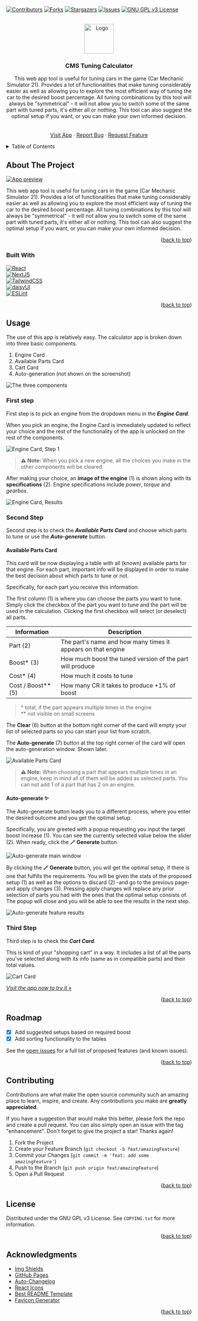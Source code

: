 <!-- Improved compatibility of back to top link: See: https://github.com/othneildrew/Best-README-Template/pull/73 -->
<h1><a name="readme-top"></a></h1>

<!-- PROJECT SHIELDS -->
<!--
*** I'm using markdown "reference style" links for readability.
*** Reference links are enclosed in brackets [ ] instead of parentheses ( ).
*** See the bottom of this document for the declaration of the reference variables
*** for contributors-url, forks-url, etc. This is an optional, concise syntax you may use.
*** https://www.markdownguide.org/basic-syntax/#reference-style-links
-->
[![Contributors][contributors-shield]][contributors-url]
[![Forks][forks-shield]][forks-url]
[![Stargazers][stars-shield]][stars-url]
[![Issues][issues-shield]][issues-url]
[![GNU GPL v3 License][license-shield]][license-url]

<!-- PROJECT LOGO -->
<br />
<div align="center">
  <a href="https://github.com/TryphonX/CMS-Tuning-Calculator">
    <img src="images/logo.png" alt="Logo" width="80" height="80">
  </a>

<h3 align="center">CMS Tuning Calculator</h3>

  <p align="center">
    This web app tool is useful for tuning cars in the game (Car Mechanic Simulator 21). Provides a lot of functionalities that make tuning considerably easier as well as allowing you to explore the most efficient way of tuning the car to the desired boost percentage. All tuning combinations by this tool will always be "symmetrical" - it will not allow you to switch some of the same part with tuned parts, it's either all or nothing. This tool can also suggest the optimal setup if you want, or you can make your own informed decision.
    <br />
    <!--
		<a href="https://github.com/TryphonX/CMS-Tuning-Calculator/docs/"><strong>Explore the docs »</strong></a>
		-->
    <br />
    <br />
    <a href="https://tryphonx.github.io/CMS-Tuning-Calculator/">Visit App</a>
    ·
    <a href="https://github.com/TryphonX/CMS-Tuning-Calculator/issues">Report Bug</a>
    ·
    <a href="https://github.com/TryphonX/CMS-Tuning-Calculator/issues">Request Feature</a>
  </p>
</div>

<!-- TABLE OF CONTENTS -->
<details>
  <summary>Table of Contents</summary>
  <ol>
    <li>
      <a href="#about-the-project">About The Project</a>
      <ul>
        <li><a href="#built-with">Built With</a></li>
      </ul>
    </li>
    <li>
      <a href="#usage">Usage</a>
      <ul>
        <li><a href="#first-step">First Step</a></li>
        <li><a href="#second-step">Second Step</a></li>
        <li><a href="#third-step">Third Step</a></li>
      </ul>
    </li>
    <li><a href="#roadmap">Roadmap</a></li>
    <li><a href="#contributing">Contributing</a></li>
    <li><a href="#license">License</a></li>
    <li><a href="#acknowledgments">Acknowledgments</a></li>
  </ol>
</details>

<!-- ABOUT THE PROJECT -->
## About The Project

[![App preview][app-url]](https://tryphonx.github.io/CMS-Tuning-Calculator/)

This web app tool is useful for tuning cars in the game (Car Mechanic Simulator 21). Provides a lot of functionalities that make tuning considerably easier as well as allowing you to explore the most efficient way of tuning the car to the desired boost percentage. All tuning combinations by this tool will always be "symmetrical" - it will not allow you to switch some of the same part with tuned parts, it's either all or nothing. This tool can also suggest the optimal setup if you want, or you can make your own informed decision.

<p align="right">(<a href="#readme-top">back to top</a>)</p>

### Built With

[![React][React.js]][React-url]  
[![NextJS][Next-icon]][Next-url]  
[![TailwindCSS][Tailwind-icon]][Tailwind-url]  
[![daisyUI][daisyUI-icon]][daisyUI-url]  
[![ESLint][ESLint]][ESLint-url]  

<p align="right">(<a href="#readme-top">back to top</a>)</p>

<!-- USAGE INSTRUCTIONS -->
## Usage

The use of this app is relatively easy. The calculator app is broken down into three basic components.

1. Engine Card
2. Available Parts Card
3. Cart Card
4. Auto-generation (not shown on the screenshot)

![The three components](images/v2/main-instructions.png)

### First step

First step is to pick an engine from the dropdown menu in the **_Engine Card_**.

When you pick an engine, the Engine Card is immediately updated to reflect your choice and the rest of the functionality of the app is unlocked on the rest of the components.

![Engine Card, Step 1](images/v2/engine-dropdown.png)

> **⚠️ Note:** When you pick a new engine, all the choices you make in the other components will be cleared.

After making your choice, an **image of the engine** (1) is shown along with its **specifications** (2). Engine specifications include _power_, _torque_ and _gearbox_.

![Engine Card, Results](images/v2/engine-post-pick.png)

### Second Step

Second step is to check the _**Available Parts Card**_ and choose which parts to tune or use the _**Auto-generate**_ button.

#### Available Parts Card

This card will be now displaying a table with all (known) available parts for that engine. For each part, important info will be displayed in order to make the best decision about which parts to tune or not.

Specifically, for each part you receive this information:

The first column (1) is where you can choose the parts you want to tune. Simply click the checkbox of the part you want to tune and the part will be used in the calculation. Clicking the first checkbox will select (or deselect) all parts.

| Information          | Description                                                  |
| -------------------- | ------------------------------------------------------------ |
| Part (2)             | The part's name and how many times it appears on that engine |
| Boost\* (3)          | How much boost the tuned version of the part will produce    |
| Cost\* (4)           | How much it costs to tune                                    |
| Cost / Boost\*\* (5) | How many CR it takes to produce +1% of boost                 |

> \* total, if the part appears multiple times in the engine  
> \*\* not visible on small screens

The **Clear** (6) button at the bottom right corner of the card will empty your list of selected parts so you can start your list from scratch.

The **Auto-generate** (7) button at the top right corner of the card will open the auto-generation window. Shown later.

![Available Parts Card](images/v2/compatible-parts-main.png)

> **⚠️  Note:** When choosing a part that appears multiple times in an engine, keep in mind all of them will be added as selected parts. You can not add 1 of a part that has 2 on an engine.

#### Auto-generate ✨

The Auto-generate button leads you to a different process, where you enter the desired outcome and you get the optimal setup.

Specifically, you are greeted with a popup requesting you input the target boost increase (1). You can see the currently selected value below the slider (2). When ready, click the **🪄 Generate** button.

![Auto-generate main window](images/v2/auto-generate-1.png)

By clicking the **🪄 Generate** button, you will get the optimal setup, if there is one that fulfills the requirements. You will be given the stats of the proposed setup (1) as well as the options to discard (2) -and go to the previous page- and apply changes (3). Pressing apply changes will replace any prior selection of parts you had with the ones that the optimal setup consists of. The popup will close and you will be able to see the results in the next step.

![Auto-generate feature results](images/v2/auto-generate-2.png)

### Third Step

Third step is to check the _**Cart Card**_.

This is kind of your "shopping cart" in a way. It includes a list of all the parts you've selected along with its info (same as in compatible parts) and their total values.

![Cart Card](images/v2/selected-parts-main.png)

_[Visit the app now to try it »](https://tryphonx.github.io/CMS-Tuning-Calculator/)_

<p align="right">(<a href="#readme-top">back to top</a>)</p>

<!-- ROADMAP -->
## Roadmap

- [x] Add suggested setups based on required boost
- [x] Add sorting functionality to the tables

See the [open issues](https://github.com/TryphonX/CMS-Tuning-Calculator/issues) for a full list of proposed features (and known issues).

<p align="right">(<a href="#readme-top">back to top</a>)</p>

<!-- CONTRIBUTING -->
## Contributing

Contributions are what make the open source community such an amazing place to learn, inspire, and create. Any contributions you make are **greatly appreciated**.

If you have a suggestion that would make this better, please fork the repo and create a pull request. You can also simply open an issue with the tag "enhancement".
Don't forget to give the project a star! Thanks again!

1. Fork the Project
2. Create your Feature Branch (`git checkout -b feat/amazingFeature`)
3. Commit your Changes (`git commit -m 'feat: add some amazingFeature'`)
4. Push to the Branch (`git push origin feat/amazingFeature`)
5. Open a Pull Request

<p align="right">(<a href="#readme-top">back to top</a>)</p>

<!-- LICENSE -->
## License

Distributed under the GNU GPL v3 License. See `COPYING.txt` for more information.

<p align="right">(<a href="#readme-top">back to top</a>)</p>

<!-- ACKNOWLEDGMENTS -->
## Acknowledgments

- [Img Shields](https://shields.io)
- [GitHub Pages](https://pages.github.com)
- [Auto-Changelog](https://github.com/CookPete/auto-changelog)
- [React Icons](https://react-icons.github.io/react-icons)
- [Best README Template](https://github.com/othneildrew/Best-README-Template)
- [Favicon Generator](https://favicon.io/favicon-generator/)

<p align="right">(<a href="#readme-top">back to top</a>)</p>

<!-- MARKDOWN LINKS & IMAGES -->
<!-- https://www.markdownguide.org/basic-syntax/#reference-style-links -->
[contributors-shield]: https://img.shields.io/github/contributors/TryphonX/CMS-Tuning-Calculator?style=for-the-badge
[contributors-url]: https://github.com/TryphonX/CMS-Tuning-Calculator/graphs/contributors
[forks-shield]: https://img.shields.io/github/forks/TryphonX/CMS-Tuning-Calculator.svg?style=for-the-badge
[forks-url]: https://github.com/TryphonX/CMS-Tuning-Calculator/network/members
[stars-shield]: https://img.shields.io/github/stars/TryphonX/CMS-Tuning-Calculator.svg?style=for-the-badge
[stars-url]: https://github.com/TryphonX/CMS-Tuning-Calculator/stargazers
[issues-shield]: https://img.shields.io/github/issues/TryphonX/CMS-Tuning-Calculator?style=for-the-badge
[issues-url]: https://github.com/TryphonX/CMS-Tuning-Calculator/issues
[license-shield]: https://img.shields.io/github/license/TryphonX/CMS-Tuning-Calculator?style=for-the-badge
[license-url]: https://github.com/TryphonX/CMS-Tuning-Calculator/blob/main/COPYING.txt
[app-url]: images/v2/main-app-screenshot.png
[React.js]: https://img.shields.io/badge/React-20232A?style=for-the-badge&logo=react&logoColor=61DAFB
[React-url]: https://reactjs.org/
[Next-icon]: https://img.shields.io/badge/Next.js-000000?style=for-the-badge&logo=nextdotjs&logoColor=white
[Next-url]: https://nextjs.org/
[Tailwind-icon]: https://img.shields.io/badge/TailwindCSS-06B6D4?style=for-the-badge&logo=tailwindcss&logoColor=white
[Tailwind-url]: https://tailwindcss.com/
[daisyUi-icon]: https://img.shields.io/badge/daisyUI-5A0EF8?style=for-the-badge&logo=daisyui&logoColor=white
[daisyUi-url]: https://daisyui.com/
[ESLint]: https://img.shields.io/badge/ESLint-18191a?style=for-the-badge&logo=eslint&logoColor=%234B32C3
[ESLint-url]: https://eslint.org/
